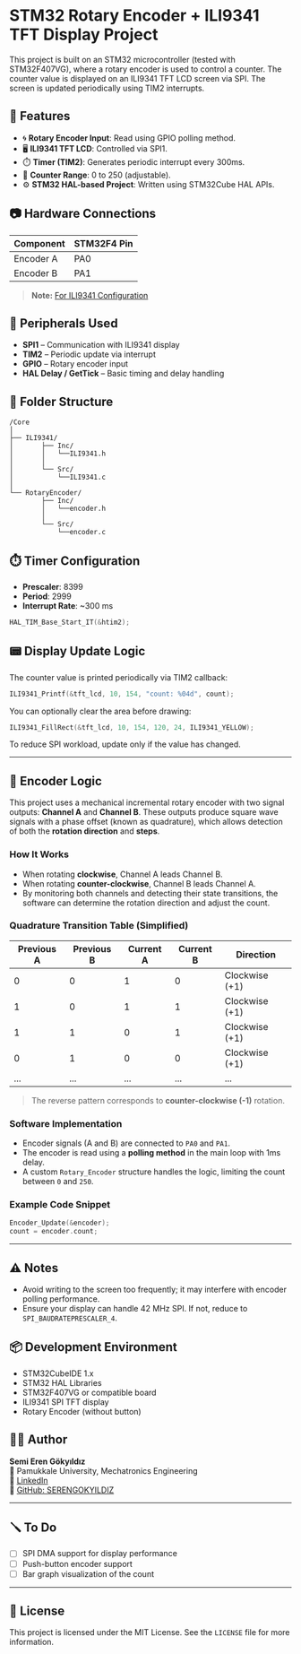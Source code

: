 # STM32 Rotary Encoder + ILI9341 TFT Display Project

This project is built on an STM32 microcontroller (tested with STM32F407VG), where a rotary encoder is used to control a counter. The counter value is displayed on an ILI9341 TFT LCD screen via SPI. The screen is updated periodically using TIM2 interrupts.

## 🧩 Features

- 🌀 **Rotary Encoder Input**: Read using GPIO polling method.
- 🖥️ **ILI9341 TFT LCD**: Controlled via SPI1.
- ⏱️ **Timer (TIM2)**: Generates periodic interrupt every 300ms.
- 🔢 **Counter Range**: 0 to 250 (adjustable).
- ⚙️ **STM32 HAL-based Project**: Written using STM32Cube HAL APIs.

## 📷 Hardware Connections

| Component        | STM32F4 Pin        |
|------------------|--------------------|
| Encoder A        | PA0                |
| Encoder B        | PA1                |

> **Note:** [For ILI9341 Configuration](https://github.com/SERENGOKYILDIZ/STM32_ILI9341_TFT_LCD/raw/main/docs/ILI9341.PDF)

## 🔧 Peripherals Used

- **SPI1** – Communication with ILI9341 display
- **TIM2** – Periodic update via interrupt
- **GPIO** – Rotary encoder input
- **HAL Delay / GetTick** – Basic timing and delay handling

## 📁 Folder Structure

```
/Core
│
├── ILI9341/
│       ├── Inc/
│       │   └──ILI9341.h
│       │
│       └── Src/
│           └──ILI9341.c
│
└── RotaryEncoder/
        ├── Inc/
        │   └──encoder.h
        │
        └── Src/
            └──encoder.c
```

## ⏱️ Timer Configuration

- **Prescaler**: 8399
- **Period**: 2999
- **Interrupt Rate**: ~300 ms

```c
HAL_TIM_Base_Start_IT(&htim2);
```

## 📟 Display Update Logic

The counter value is printed periodically via TIM2 callback:

```c
ILI9341_Printf(&tft_lcd, 10, 154, "count: %04d", count);
```

You can optionally clear the area before drawing:

```c
ILI9341_FillRect(&tft_lcd, 10, 154, 120, 24, ILI9341_YELLOW);
```

To reduce SPI workload, update only if the value has changed.

---
## 🔄 Encoder Logic

This project uses a mechanical incremental rotary encoder with two signal outputs: **Channel A** and **Channel B**. These outputs produce square wave signals with a phase offset (known as quadrature), which allows detection of both the **rotation direction** and **steps**.

### How It Works

- When rotating **clockwise**, Channel A leads Channel B.
- When rotating **counter-clockwise**, Channel B leads Channel A.
- By monitoring both channels and detecting their state transitions, the software can determine the rotation direction and adjust the count.

### Quadrature Transition Table (Simplified)

| Previous A | Previous B | Current A | Current B | Direction        |
|------------|------------|-----------|-----------|------------------|
| 0          | 0          | 1         | 0         | Clockwise (+1)   |
| 1          | 0          | 1         | 1         | Clockwise (+1)   |
| 1          | 1          | 0         | 1         | Clockwise (+1)   |
| 0          | 1          | 0         | 0         | Clockwise (+1)   |
| ...        | ...        | ...       | ...       | ...              |

> The reverse pattern corresponds to **counter-clockwise (-1)** rotation.

### Software Implementation

- Encoder signals (A and B) are connected to `PA0` and `PA1`.
- The encoder is read using a **polling method** in the main loop with 1ms delay.
- A custom `Rotary_Encoder` structure handles the logic, limiting the count between `0` and `250`.

### Example Code Snippet

```c
Encoder_Update(&encoder);
count = encoder.count;
```
---

## ⚠️ Notes

- Avoid writing to the screen too frequently; it may interfere with encoder polling performance.
- Ensure your display can handle 42 MHz SPI. If not, reduce to `SPI_BAUDRATEPRESCALER_4`.

## 📦 Development Environment

- STM32CubeIDE 1.x
- STM32 HAL Libraries
- STM32F407VG or compatible board
- ILI9341 SPI TFT display
- Rotary Encoder (without button)

## 👨‍💻 Author

**Semi Eren Gökyıldız**  
📍 Pamukkale University, Mechatronics Engineering  
🔗 [LinkedIn](https://www.linkedin.com/in/semi-eren-gokyildiz/)  
🐙 [GitHub: SERENGOKYILDIZ](https://github.com/SERENGOKYILDIZ)

---

## 🪛 To Do

- [ ] SPI DMA support for display performance
- [ ] Push-button encoder support
- [ ] Bar graph visualization of the count

---

## 📝 License

This project is licensed under the MIT License. See the `LICENSE` file for more information.
